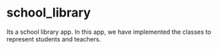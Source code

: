# school_library
Its a school library app. In this app, we have implemented the classes to represent students and teachers.
